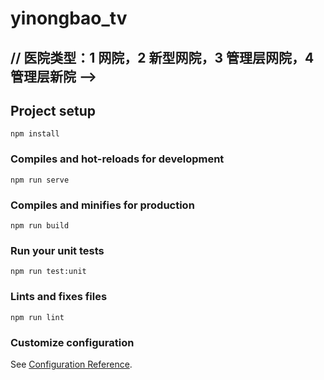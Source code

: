 # yinongbao_tv

## // 医院类型：1 网院，2 新型网院，3 管理层网院，4 管理层新院 -->

<!-- 3，4 表示第一个首页 `-->

## Project setup

```
npm install
```

<!-- &:hover
        outline 3px solid #FF6600
        box-shadow 0px 1px 26px #f60 -->

### Compiles and hot-reloads for development

```
npm run serve
```

### Compiles and minifies for production

```
npm run build
```

### Run your unit tests

```
npm run test:unit
```

### Lints and fixes files

```
npm run lint
```

### Customize configuration

See [Configuration Reference](https://cli.vuejs.org/config/).
